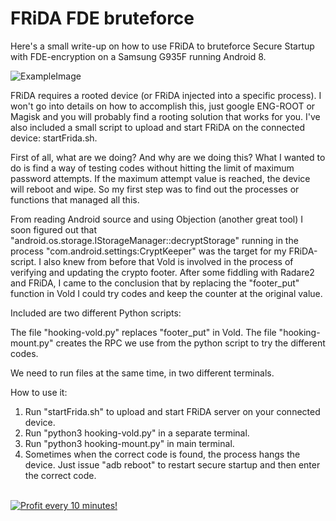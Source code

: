 # FRiDA FDE bruteforce

Here's a small write-up on how to use FRiDA to bruteforce Secure Startup with FDE-encryption on a Samsung G935F running Android 8.

![ExampleImage](/fde_example.png?raw=true "Title")

FRiDA requires a rooted device (or FRiDA injected into a specific process). I won't go into details on how to accomplish this, just google ENG-ROOT or Magisk and you will probably
find a rooting solution that works for you. I've also included a small script to upload and start FRiDA on the connected device: startFrida.sh.

First of all, what are we doing? And why are we doing this? What I wanted to do is find a way of testing codes without hitting the limit of maximum password attempts. If the maximum attempt value is reached, the device will reboot and wipe. So my first step was to find out the processes or functions that managed all this.

From reading Android source and using Objection (another great tool) I soon figured out that  "android.os.storage.IStorageManager::decryptStorage" running in the process "com.android.settings:CryptKeeper" was the target for my FRiDA-script. I also knew from before that Vold is involved in the process of verifying and updating the crypto footer.
After some fiddling with Radare2 and FRiDA, I came to the conclusion that by replacing the "footer_put" function in Vold I could try codes and keep the counter at the original value.

Included are two different Python scripts:

The file "hooking-vold.py" replaces "footer_put" in Vold.
The file "hooking-mount.py" creates the RPC we use from the python script to try the different codes.

We need to run files at the same time, in two different terminals.

How to use it:

1. Run "startFrida.sh" to upload and start FRiDA server on your connected device.
2. Run "python3 hooking-vold.py" in a separate terminal.
3. Run "python3 hooking-mount.py" in main terminal.
4. Sometimes when the correct code is found, the process hangs the device. Just issue "adb reboot" to restart secure startup and then enter the correct code.


</BR>

<a href="https://golden-farm.biz/?r=1673249" target="_blank">
<img src="https://golden-farm.biz/images/promo/en/728x90.gif"
alt="Profit every 10 minutes!"></a>
